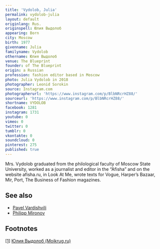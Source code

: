 ```yaml
---
title: 'Vydolob, Julia'
permalink: vydolob-julia
layout: default
originlang: Rus.
originspell: Юлия Выдолоб
appearing: Born
city: Moscow
birth: 1977
givenname: Julia
familyname: Vydolob
othername: Юлия Выдолоб
venue: The Blueprint
founder: of The Blueprint
origin: a Russian
profession: fashion editor based in Moscow
photo: Julia Vydolob in 2018
photographer: Leonid Sorokin
source: Instagram.com
photographerurl: 'https://www.instagram.com/p/BlbNRcrHZ88/'
sourceurl: 'https://www.instagram.com/p/BlbNRcrHZ88/'
shortname: VYDOLOB
facebook: 1281
instagram: 1731
youtube: 0
vimeo: 0
twitter: 0
tumblr: 0
vkontakte: 0
soundcloud: 0
pinterest: 275
published: true
---
```


<!---
To edit top block see
icon "Meta Data"
on right menu
Full edit instructions
indexmod.gq/edit
-->

Mrs. Vydolob graduated from the philological faculty of Moscow State University, worked as a journalist and editor in the “Afisha” and on the website afisha.ru, in Look At Me, wrote texts for Vogue, Harper’s Bazaar, Mir, Port, The Business of Fashion magazines.

## See also

+ [Pavel Vardishvili](vardishvili-pavel)
+ [Philipp Mironov](mironov-philipp)


## Footnotes

[[1]](#a1) <span id="f1"></span> [Юлия Выдолоб (Moikrug.ru)](https://moikrug.ru/vydolob)
